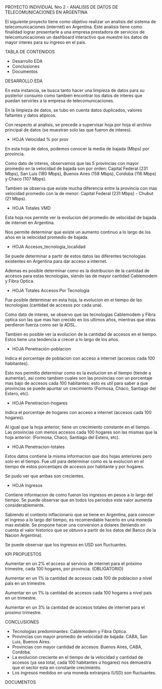 PROYECTO INDIVIDUAL Nro 2 - ANALISIS DE DATOS DE TELECOMUNICACIONES EN ARGENTINA

El siguiente proyecto tiene como objetivo realizar un analisis del sistema de telecomunicaciones (internet) en Argentina. Este analisis tiene como finalidad lograr presentarle a una empresa prestadora de servicios de telecomunicaciones un dashboard interactivo que muestre los datos de mayor interes para su ingreso en el pais.


TABLA DE CONTENIDOS

- Desarrollo EDA
- Conclusiones
- Documentos


DESARROLLO EDA

En esta instancia, se busca tanto hacer una limpieza de datos para su posterior consumo como tambien encontrar los datos de interes que puedan servirles a la empresa de telecomunicaciones. 

En la limpieza de datos, se tubo en cuenta datos duplicados, valores faltantes y datos atipicos. 

Con respecto al analisis, se precede a supervisar hoja por hoja el archivo principal de datos (se muestran solo las que fueron de interes).

- HOJA Velocidad % por prov

En esta hoja de datos, podemos conocer la media de bajada (Mbps) por provincia.

Como dato de interes, observamos que las 5 provincias con mayor promedio en la velocidad de bajada son por orden: Capital Federal (231 Mbps), San Luis (180 Mbps), Buenos Aires (158 Mbps), Cordoba (116 Mbps) y Chaco (107 Mbps).

Tambien se observa que existe mucha diferencia entre la provincia con mas velocidad promedio con la de menor: Capital Federal (231 Mbps) - Chubut (21 Mbps).


- HOJA Totales VMD

Esta hoja nos permite ver la evolucion del promedio de velocidad de bajada de internet en Argentina.

Nos permite determinar que existe un aumento continuo a lo largo de los años en la velocidad promedio de bajada.

- HOJA Accesos_tecnologia_localidad

Se puede determinar a partir de estos datos las diferentes tecnologias existentes en Argentina para dar acceso a internet. 

Ademas es posible determinar como es la distribucion de la cantidad de accesos para estas tecnologias, siendo las de mayor cantidad Cablemodem y Fibra Optica.

- HOJA Totales Accesos Por Tecnología

Fue posible determinar en esta hoja, la evolucion en el tiempo de las tecnologias (cantidad de accesos por cada una). 

Como dato de interes, se observo que las tecnologias Cablemodem y Fibra optica son las que mas han crecido en los ultimos años, mientras que otras perdieron fuerza como ser la ADSL.

Tambien es posible ver la evolucion de la cantidad de accesos en el tiempo. Estos tiene una tendencia a crecer a lo largo de los años.

- HOJA Penetración-poblacion

Indica el porcentaje de poblacion con acceso a internet (accesos cada 100 habitantes). 

Esto nos permitio determinar como es la evolucion en el tiempo (tiende a aumentar), asi como tambien cuales son las provincias con un porcentaje mas bajo de accesos cada 100 habitantes: esto es util para saber a que provincias se puede apuntar un crecimiento (Formosa, Chaco, Santiago del Estero, etc).

- HOJA Penetracion-hogares

Indica el porcentaje de hogares con acceso a internet (accesos cada 100 hogares). 

Al igual que la hoja anterior, tiene un crecimiento constante en el tiempo. Las provincias con menos accesos cada 100 hogares son las mismas que la hoja anterior: (Formosa, Chaco, Santiago del Estero, etc).

- HOJA Penetracion-totales

Estos datos contiene la misma informacion que dos hojas anteriores pero solo en el tiempo. Fue util para determinar como es la evolucion en el tiempo de estos porcentajes de accesos por habitante y por hogares. 

Se pudo ver que ambas son crecientes.

- HOJA Ingresos

Contiene informacion de como fueron los ingresos en pesos a lo largo del tiempo. Se puede observar que en todos los periodos este valor aumenta considerablemente. 

Sabiendo el contexto inflacionario que se tiene en Argentina, para conocer el ingreso a lo largo del tiempo, es recomendable hacerlo en una moneda mas estable. Se propone hacer una conversion a dolares (teniendo en cuenta el valor historico que se obtuvo a partir de los datos del Banco de la Nacion Argentina). 

Se puede observar que los ingresos en USD son fluctuantes.

KPI PROPUESTOS

Aumentar en un 2% el acceso al servicio de internet para el próximo trimestre, cada 100 hogares, por provincia. (OBLIGATORIO)

Aumentar en un 1% la cantidad de accesos cada 100 de poblacion a nivel pais en un trimestre.

Aumentar en un 1% la cantidad de accesos cada 100 hogares a nivel pais en un trimestre.

Aumentar en un 3% la cantidad de accesos totales de internet para el proximo trimestre. 

CONCLUSIONES

- Tecnologias predominantes: Cablemodem y Fibra Optica.
- Provincias con mayor promedio de velocidad de bajada: CABA, San Luis, Buenos Aires.
- Provincias con mayor cantidad de accesos: Buenos Aires, CABA, Cordoba.
- La evolucion creciente en el tiempo de la velocidad y cantidad de accesos (ya sea total, cada 100 habitantes u hogares) nos demuestra que el sector esta en constante crecimiento.
- Los ingresos medidos en una moneda extranjera (USD) son fluctuantes.

DOCUMENTOS

